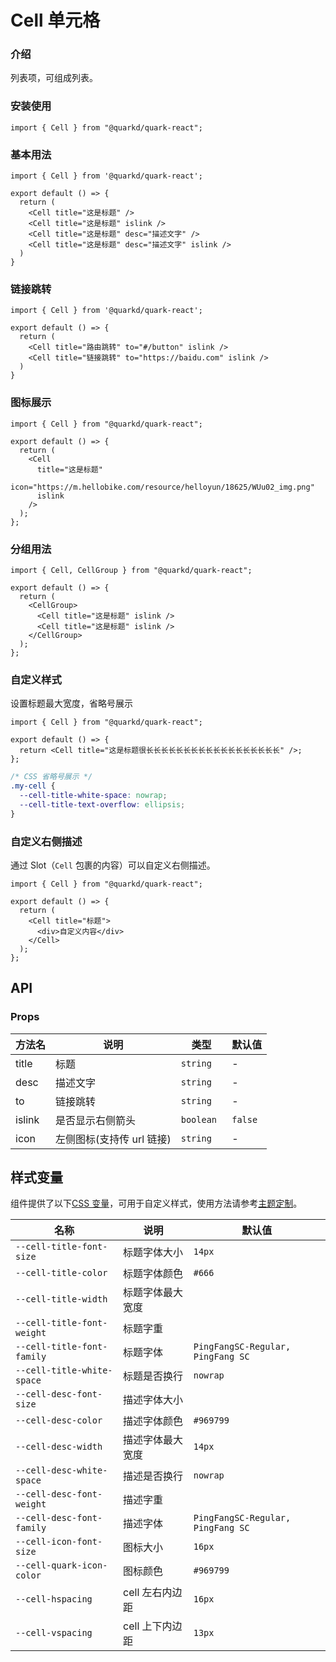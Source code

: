 # Cell 单元格

### 介绍

列表项，可组成列表。

### 安装使用

```tsx
import { Cell } from "@quarkd/quark-react";
```

### 基本用法

```tsx
import { Cell } from '@quarkd/quark-react';

export default () => {
  return (
    <Cell title="这是标题" />
    <Cell title="这是标题" islink />
    <Cell title="这是标题" desc="描述文字" />
    <Cell title="这是标题" desc="描述文字" islink />
  )
}
```

### 链接跳转

```tsx
import { Cell } from '@quarkd/quark-react';

export default () => {
  return (
    <Cell title="路由跳转" to="#/button" islink />
    <Cell title="链接跳转" to="https://baidu.com" islink />
  )
}
```

### 图标展示

```tsx
import { Cell } from "@quarkd/quark-react";

export default () => {
  return (
    <Cell
      title="这是标题"
      icon="https://m.hellobike.com/resource/helloyun/18625/WUu02_img.png"
      islink
    />
  );
};
```

### 分组用法

```tsx
import { Cell, CellGroup } from "@quarkd/quark-react";

export default () => {
  return (
    <CellGroup>
      <Cell title="这是标题" islink />
      <Cell title="这是标题" islink />
    </CellGroup>
  );
};
```

### 自定义样式

设置标题最大宽度，省略号展示

```tsx
import { Cell } from "@quarkd/quark-react";

export default () => {
  return <Cell title="这是标题很长长长长长长长长长长长长长长长长长长" />;
};
```

```css
/* CSS 省略号展示 */
.my-cell {
  --cell-title-white-space: nowrap;
  --cell-title-text-overflow: ellipsis;
}
```

### 自定义右侧描述

通过 Slot（`Cell` 包裹的内容）可以自定义右侧描述。

```tsx
import { Cell } from "@quarkd/quark-react";

export default () => {
  return (
    <Cell title="标题">
      <div>自定义内容</div>
    </Cell>
  );
};
```

## API

### Props

| 方法名 | 说明                      | 类型       | 默认值  |
| ------ | ------------------------- | ---------- | ------- |
| title  | 标题                      | `string`   | -       |
| desc   | 描述文字                  | `string`   | -       |
| to     | 链接跳转                  | `string`   | -       |
| islink | 是否显示右侧箭头          | `boolean ` | `false` |
| icon   | 左侧图标(支持传 url 链接) | `string `  | -       |

## 样式变量

组件提供了以下[CSS 变量](https://developer.mozilla.org/zh-CN/docs/Web/CSS/Using_CSS_custom_properties)，可用于自定义样式，使用方法请参考[主题定制](#/zh-CN/guide/theme)。

| 名称                       | 说明             | 默认值                            |
| -------------------------- | ---------------- | --------------------------------- |
| `--cell-title-font-size`   | 标题字体大小     | `14px`                            |
| `--cell-title-color`       | 标题字体颜色     | `#666`                            |
| `--cell-title-width`       | 标题字体最大宽度 |
| `--cell-title-font-weight` | 标题字重         |
| `--cell-title-font-family` | 标题字体         | `PingFangSC-Regular, PingFang SC` |
| `--cell-title-white-space` | 标题是否换行     | `nowrap`                          |
| `--cell-desc-font-size`    | 描述字体大小     |
| `--cell-desc-color`        | 描述字体颜色     | `#969799`                         |
| `--cell-desc-width`        | 描述字体最大宽度 | `14px`                            |
| `--cell-desc-white-space`  | 描述是否换行     | `nowrap`                          |
| `--cell-desc-font-weight`  | 描述字重         |
| `--cell-desc-font-family`  | 描述字体         | `PingFangSC-Regular, PingFang SC` |
| `--cell-icon-font-size`    | 图标大小         | `16px`                            |
| `--cell-quark-icon-color`  | 图标颜色         | `#969799`                         |
| `--cell-hspacing`          | cell 左右内边距  | `16px`                            |
| `--cell-vspacing`          | cell 上下内边距  | `13px`                            |
